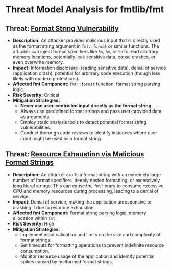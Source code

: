# Threat Model Analysis for fmtlib/fmt

## Threat: [Format String Vulnerability](./threats/format_string_vulnerability.md)

*   **Description:** An attacker provides malicious input that is directly used as the format string argument in `fmt::format` or similar functions. The attacker can inject format specifiers like `%s`, `%x`, or `%n` to read arbitrary memory locations, potentially leak sensitive data, cause crashes, or even overwrite memory.
*   **Impact:** Information disclosure (reading sensitive data), denial of service (application crash), potential for arbitrary code execution (though less likely with modern protections).
*   **Affected fmt Component:** `fmt::format` function, format string parsing logic.
*   **Risk Severity:** Critical
*   **Mitigation Strategies:**
    *   **Never use user-controlled input directly as the format string.**
    *   Always use predefined format strings and pass user-provided data as arguments.
    *   Employ static analysis tools to detect potential format string vulnerabilities.
    *   Conduct thorough code reviews to identify instances where user input might be used as a format string.

## Threat: [Resource Exhaustion via Malicious Format Strings](./threats/resource_exhaustion_via_malicious_format_strings.md)

*   **Description:** An attacker crafts a format string with an extremely large number of format specifiers, deeply nested formatting, or excessively long literal strings. This can cause the `fmt` library to consume excessive CPU and memory resources during processing, leading to a denial of service.
*   **Impact:** Denial of service, making the application unresponsive or crashing it due to resource exhaustion.
*   **Affected fmt Component:** Format string parsing logic, memory allocation within `fmt`.
*   **Risk Severity:** High
*   **Mitigation Strategies:**
    *   Implement input validation and limits on the size and complexity of format strings.
    *   Set timeouts for formatting operations to prevent indefinite resource consumption.
    *   Monitor resource usage of the application and identify potential spikes caused by malformed format strings.


